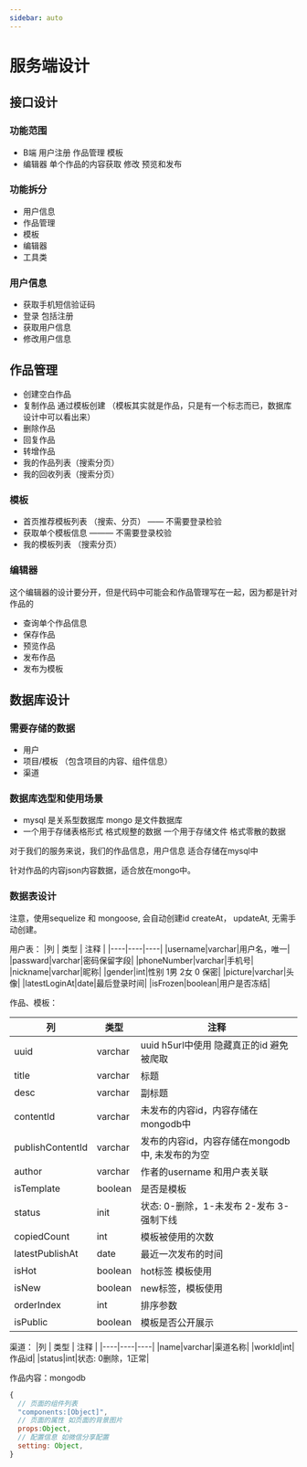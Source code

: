 ```yaml
---
sidebar: auto
---
```


# 服务端设计

## 接口设计

### 功能范围
- B端 用户注册 作品管理  模板
- 编辑器 单个作品的内容获取 修改  预览和发布

### 功能拆分
- 用户信息
- 作品管理
- 模板
- 编辑器
- 工具类

### 用户信息
- 获取手机短信验证码
- 登录 包括注册
- 获取用户信息
- 修改用户信息

## 作品管理
- 创建空白作品
- 复制作品 通过模板创建 （模板其实就是作品，只是有一个标志而已，数据库设计中可以看出来）
- 删除作品
- 回复作品
- 转增作品
- 我的作品列表（搜索分页）
- 我的回收列表（搜索分页）

### 模板
- 首页推荐模板列表 （搜索、分页） —— 不需要登录检验
- 获取单个模板信息 ——— 不需要登录校验
- 我的模板列表 （搜索分页）

### 编辑器
这个编辑器的设计要分开，但是代码中可能会和作品管理写在一起，因为都是针对作品的
- 查询单个作品信息
- 保存作品
- 预览作品
- 发布作品
- 发布为模板

## 数据库设计

### 需要存储的数据
- 用户
- 项目/模板 （包含项目的内容、组件信息）
- 渠道

### 数据库选型和使用场景
- mysql 是关系型数据库 mongo 是文件数据库
- 一个用于存储表格形式 格式规整的数据 一个用于存储文件 格式零散的数据

对于我们的服务来说，我们的作品信息，用户信息 适合存储在mysql中

针对作品的内容json内容数据，适合放在mongo中。

### 数据表设计
注意，使用sequelize 和 mongoose, 会自动创建id createAt， updateAt, 无需手动创建。

用户表：
|列  | 类型 | 注释 |
|----|----|----|
|username|varchar|用户名，唯一|
|passward|varchar|密码保留字段|
|phoneNumber|varchar|手机号|
|nickname|varchar|昵称|
|gender|int|性别 1男 2女 0 保密|
|picture|varchar|头像|
|latestLoginAt|date|最后登录时间|
|isFrozen|boolean|用户是否冻结|

作品、模板：

|列  | 类型 | 注释 |
|----|----|----|
|uuid|varchar|uuid h5url中使用 隐藏真正的id 避免被爬取|
|title|varchar|标题|
|desc|varchar|副标题|
|contentId|varchar|未发布的内容id，内容存储在mongodb中|
|publishContentId|varchar|发布的内容id，内容存储在mongodb中, 未发布的为空|
|author|varchar|作者的username 和用户表关联|
|isTemplate|boolean|是否是模板|
|status|init|状态: 0-删除，1-未发布 2-发布 3-强制下线|
|copiedCount|int|模板被使用的次数|
|latestPublishAt|date|最近一次发布的时间|
|isHot|boolean|hot标签 模板使用|
|isNew|boolean|new标签，模板使用|
|orderIndex|int|排序参数|
|isPublic|boolean|模板是否公开展示|

渠道：
|列  | 类型 | 注释 |
|----|----|----|
|name|varchar|渠道名称|
|workId|int|作品id|
|status|int|状态: 0删除，1正常|

作品内容：mongodb
```js
{ 
  // 页面的组件列表
  "components:[Object]",
  // 页面的属性 如页面的背景图片
  props:Object,
  // 配置信息 如微信分享配置
  setting: Object,
}
```

